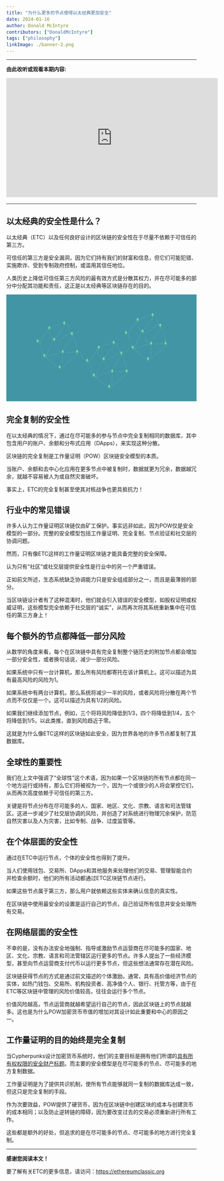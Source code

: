 ```yaml
---
title: "为什么更多的节点使得以太经典更加安全"
date: 2024-01-16
author: Donald McIntyre
contributors: ["DonaldMcIntyre"]
tags: ["philosophy"]
linkImage: ./banner-2.png
---
```


---
**由此收听或观看本期内容:**

<iframe width="560" height="315" src="https://www.youtube.com/embed/9yRQz7ZFU6U?si=ErQyBy0g7eayIP6e" title="YouTube video player" frameborder="0" allow="accelerometer; autoplay; clipboard-write; encrypted-media; gyroscope; picture-in-picture; web-share" allowfullscreen></iframe>

---

## 以太经典的安全性是什么？

以太经典（ETC）以及任何良好设计的区块链的安全性在于尽量不依赖于可信任的第三方。

可信任的第三方是安全漏洞，因为它们持有我们的财富和信息，但它们可能犯错、实施欺诈、受到专制政府控制，或滥用其信任地位。

人类历史上降低可信任第三方风险的最有效方式是分散其权力，并在尽可能多的部分中分配其功能和责任，这正是以太经典等区块链存在的目的。

![](./banner.png)

## 完全复制的安全性

在以太经典的情况下，通过在尽可能多的参与节点中完全复制相同的数据库，其中包含用户的账户、余额和分布式应用（DApps），来实现这种分散。

区块链的完全复制是工作量证明（POW）区块链安全模型的本质。

当账户、余额和去中心化应用在更多节点中被复制时，数据就更为冗余，数据越冗余，就越不容易被人为或自然灾害破坏。

事实上，ETC的完全复制甚至使其对核战争也更具抵抗力！

## 行业中的常见错误

许多人认为工作量证明区块链仅由矿工保护。事实远非如此，因为POW仅是安全模型的一部分。完整的安全模型包括工作量证明、完全复制、节点验证和社交层的协调问题。

然而，只有像ETC这样的工作量证明区块链才能具备完整的安全保障。

认为只有“社区”或社交层提供安全性是行业中的另一个严重错误。

正如前文所述，生态系统缺乏协调能力只是安全组成部分之一，而且是最薄弱的部分。

当区块链设计者有了这种混淆时，他们就会引入错误的安全模型，如股权证明或权威证明，这些模型完全依赖于社交层的“诚实”，从而再次将其系统重新集中在可信任的第三方身上！

## 每个额外的节点都降低一部分风险

从数学的角度来看，每个在区块链中具有完全复制整个链历史的附加节点都会增加一部分安全性，或者换句话说，减少一部分风险。

如果系统中只有一台计算机，那么所有风险都寄托在该计算机上。这可以描述为具有最高风险的风险为1。

如果系统中有两台计算机，那么系统将减少一半的风险，或者风险将分散在两个节点而不仅仅是一个。这可以描述为具有1/2的风险。

如果我们继续添加节点，例如，三个将将风险降低到1/3，四个将降低到1/4，五个将降低到1/5，以此类推，直到风险趋近于零。

这就是为什么像ETC这样的区块链如此安全，因为世界各地的许多节点都复制了其数据库。

## 全球性的重要性

我们在上文中强调了“全球性”这个术语，因为如果一个区块链的所有节点都在同一个地方运行或持有，那么它们将被视为一个，因为一个或很少的人将会掌控它们，从而再次高度依赖于可信任的第三方。

关键是将节点分布在尽可能多的人、国家、地区、文化、宗教、语言和司法管辖区。这进一步减少了社交层协调的风险，并创造了对系统进行物理冗余保护，防范自然灾害以及人为灾害，比如专制、战争、过度监管等。

## 在个体层面的安全性

通过在ETC中运行节点，个体的安全性也得到了提升。

当人们使用钱包、交易所、DApps和其他服务来处理他们的交易、管理智能合约并检查余额时，他们的所有活动都通过ETC区块链节点进行。

如果这些节点属于第三方，那么用户就依赖这些实体来确认信息的真实性。

在区块链中使用最安全的设置是运行自己的节点，自己验证所有信息并安全处理所有交易。

## 在网络层面的安全性

不幸的是，没有办法安全地强制、指导或激励节点运营商在尽可能多的国家、地区、文化、宗教、语言和司法管辖区运行更多的节点。许多人提出了一些经济模型，甚至向节点运营商支付代币以运行更多节点，但这些想法通常存在潜在风险。

区块链获得节点的方式是通过前文描述的个体激励。通常，具有高价值经济节点的实体，如热门钱包、交易所、机构投资者、高净值个人、银行、托管方等，由于在ETC等区块链中管理的风险价值较高，往往会运行多个节点。

价值风险越高，节点运营商就越希望运行自己的节点，因此区块链上的节点就越多。这也是为什么POW加密货币市值的增加对其设计如此重要和中心的原因之一。

## 工作量证明的目的始终是完全复制

当Cypherpunks设计加密货币系统时，他们的主要目标是拥有他们所谓的[具有所有权权限的安全财产标题](https://nakamotoinstitute.org/secure-property-titles/)。而主要的安全模型是在尽可能多的节点、尽可能多的地方复制数据。

工作量证明是为了提供共识机制，使所有节点能够就同一复制的数据库达成一致，但这只是完全复制的手段。

作为次要效益，POW提供了硬货币，因为在区块链中创建区块的成本与创建货币的成本相同；以及防止逆转链的障碍，因为要改变过去的交易必须重新进行所有工作。

这些都是额外的好处，但追求的是在尽可能多的节点、尽可能多的地方进行完全复制。

---

**感谢您阅读本文！**

要了解有关ETC的更多信息，请访问：https://ethereumclassic.org
